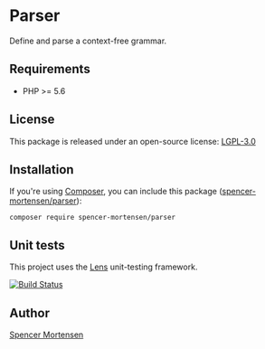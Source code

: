 # Parser

Define and parse a context-free grammar.

## Requirements

 * PHP >= 5.6

## License

This package is released under an open-source license: [LGPL-3.0](https://www.gnu.org/licenses/lgpl-3.0.html)

## Installation

If you're using [Composer](https://getcomposer.org/), you can include this package
([spencer-mortensen/parser](https://packagist.org/packages/spencer-mortensen/parser)):
```
composer require spencer-mortensen/parser
```

## Unit tests

This project uses the [Lens](http://lens.guide) unit-testing framework.

[![Build Status](https://travis-ci.org/Spencer-Mortensen/parser.png?branch=master)](https://travis-ci.org/Spencer-Mortensen/parser)

## Author

[Spencer Mortensen](http://spencermortensen.com/contact/)
